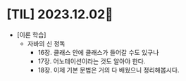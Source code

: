 # [TIL] 2023.12.02📒

* [이론 학습]
  * 자바의 신 정독
    * 16장. 클래스 안에 클래스가 들어갈 수도 있구나
    * 17장. 어노테이션이라는 것도 알아야 한다.
    * 18장. 이제 기본 문법은 거의 다 배웠으니 정리해봅시다.
